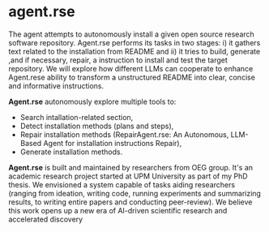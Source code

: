 # agent.rse

The agent attempts to autonomously install a given open source research software repository. Agent.rse performs its tasks in two stages: i) it gathers text related to the installation from README and ii) it tries to build, generate ,and if necessary, repair, a instruction to install and test the target repository. We will explore how different LLMs can cooperate to enhance Agent.rese ability to transform a unstructured README into clear, concise and informative instructions.

**Agent.rse** autonomously explore multiple tools to:

- Search intallation-related section,
- Detect installation methods (plans and steps), 
- Repair installation methods (RepairAgent.rse: An Autonomous, LLM-Based Agent for installation instructions Repair),
- Generate installation methods.

**Agent.rse** is built and maintained by researchers from OEG group. It's an academic research project started at UPM University as part of my PhD thesis. We envisioned a system capable of tasks aiding researchers (ranging from ideation, writing code, running experiments and summarizing results, to writing entire papers and conducting peer-review). We believe this work opens up a new era of AI-driven scientific research and accelerated discovery


